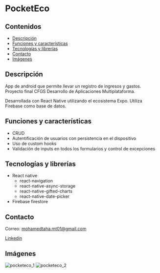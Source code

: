 # PocketEco

## Contenidos

- [Descripción](#descripción)
- [Funciones y características](#funciones-y-características)
- [Tecnologías y librerías](#tecnologías-y-librerías)
- [Contacto](#contacto)
- [Imágenes](#imágenes)

## Descripción

App de android que permite llevar un registro de ingresos y gastos.
Proyecto final CFGS Desarrollo de Aplicaciones Multiplataforma.

Desarrollada con React Native utilizando el ecosistema Expo. 
Utiliza Firebase como base de datos.

## Funciones y características

- CRUD
- Autentificación de usuarios con persistencia en el dispositivo
- Uso de custom hooks
- Validación de inputs en todos los formularios y control de excepciones

## Tecnologías y librerías

- React native
  - react-navigation
  - react-native-async-storage
  - react-native-gifted-charts
  - react-native-date-picker
- Firebase firestore

## Contacto

Correo: mohamedtaha.mt01@gmail.com

[Linkedin](https://es.linkedin.com/in/mohammed-taha-hasan)

## Imágenes

![pocketeco_1](https://github.com/MohamedTaha-01/PocketEco/assets/96125141/e7262744-2908-4876-9efc-b787a535dcd2)
![pocketeco_2](https://github.com/MohamedTaha-01/PocketEco/assets/96125141/818c4dc1-197d-4a4f-8741-1761761e258c)
